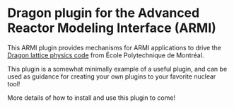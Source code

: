 # Dragon plugin for the Advanced Reactor Modeling Interface (ARMI)
This ARMI plugin provides mechanisms for ARMI applications to drive the [Dragon
lattice physics code](https://www.polymtl.ca/merlin/version5.htm) from École
Polytechnique de Montréal.

This plugin is a somewhat minimally example of a useful plugin, and can be used as
guidance for creating your own plugins to your favorite nuclear tool!

More details of how to install and use this plugin to come!
